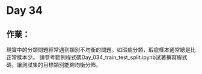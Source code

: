 # Day 34

## 作業：
現實中的分類問題經常遇到類別不均衡的問題。如瑕疵分類，瑕疵樣本通常總是比正常樣本少。
請參考範例程式碼Day_034_train_test_split.ipynb試著撰寫程式碼，讓測試集的目標類別能夠均衡分佈。
